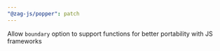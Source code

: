 ```yaml
---
"@zag-js/popper": patch
---
```


Allow `boundary` option to support functions for better portability with JS frameworks
